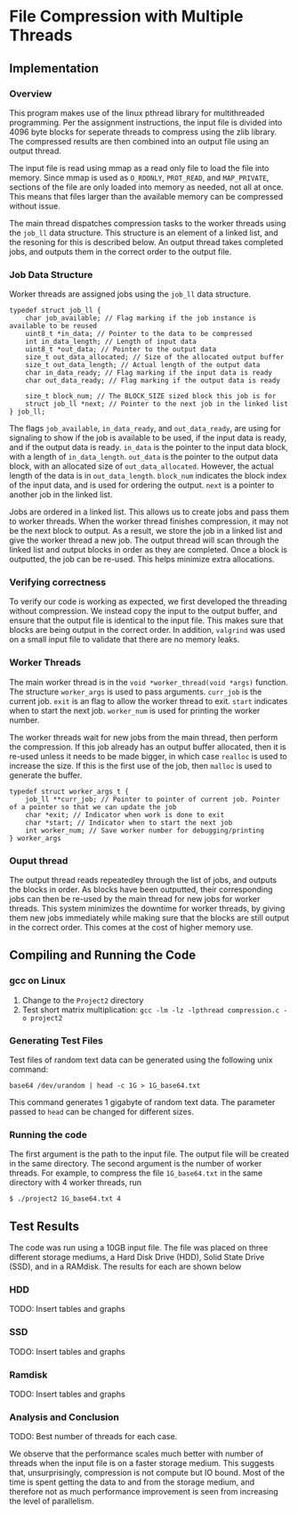 # File Compression with Multiple Threads

## Implementation

### Overview
This program makes use of the linux pthread library for multithreaded programming. Per the assignment instructions, the input file is divided into 4096 byte blocks for seperate threads to compress using the zlib library. The compressed results are then combined into an output file using an output thread.

The input file is read using mmap as a read only file to load the file into memory. Since mmap is used as `O_RDONLY`, `PROT_READ`, and `MAP_PRIVATE`, sections of the file are only loaded into memory as needed, not all at once. This means that files larger than the available memory can be compressed without issue.

The main thread dispatches compression tasks to the worker threads using the `job_ll` data structure. This structure is an element of a linked list, and the resoning for this is described below. An output thread takes completed jobs, and outputs them in the correct order to the output file.

### Job Data Structure
Worker threads are assigned jobs using the `job_ll` data structure.

```
typedef struct job_ll {
    char job_available; // Flag marking if the job instance is available to be reused
    uint8_t *in_data; // Pointer to the data to be compressed
    int in_data_length; // Length of input data
    uint8_t *out_data; // Pointer to the output data
    size_t out_data_allocated; // Size of the allocated output buffer
    size_t out_data_length; // Actual length of the output data
    char in_data_ready; // Flag marking if the input data is ready
    char out_data_ready; // Flag marking if the output data is ready

    size_t block_num; // The BLOCK_SIZE sized block this job is for
    struct job_ll *next; // Pointer to the next job in the linked list
} job_ll;
```
The flags `job_available`, `in_data_ready`, and `out_data_ready`, are using for signaling to show if the job is available to be used, if the input data is ready, and if the output data is ready. `in_data` is the pointer to the input data block, with a length of `in_data_length`. `out_data` is the pointer to the output data block, with an allocated size of `out_data_allocated`. However, the actual length of the data is in `out_data_length`. `block_num` indicates the block index of the input data, and is used for ordering the output. `next` is a pointer to another job in the linked list.

Jobs are ordered in a linked list. This allows us to create jobs and pass them to worker threads. When the worker thread finishes compression, it may not be the next block to output. As a result, we store the job in a linked list and give the worker thread a new job. The output thread will scan through the linked list and output blocks in order as they are completed. Once a block is outputted, the job can be re-used. This helps minimize extra allocations.

### Verifying correctness
To verify our code is working as expected, we first developed the threading without compression. We instead copy the input to the output buffer, and ensure that the output file is identical to the input file. This makes sure that blocks are being output in the correct order. In addition, `valgrind` was used on a small input file to validate that there are no memory leaks. 

### Worker Threads
The main worker thread is in the `void *worker_thread(void *args)` function. The structure `worker_args` is used to pass arguments. `curr_job` is the current job. `exit` is an flag to allow the worker thread to exit. `start` indicates when to start the next job. `worker_num` is used for printing the worker number.

The worker threads wait for new jobs from the main thread, then perform the compression. If this job already has an output buffer allocated, then it is re-used unless it needs to be made bigger, in which case `realloc` is used to increase the size. If this is the first use of the job, then `malloc` is used to generate the buffer.

```
typedef struct worker_args_t {
    job_ll **curr_job; // Pointer to pointer of current job. Pointer of a pointer so that we can update the job
    char *exit; // Indicator when work is done to exit
    char *start; // Indicator when to start the next job
    int worker_num; // Save worker number for debugging/printing
} worker_args
```

### Ouput thread
The output thread reads repeatedley through the list of jobs, and outputs the blocks in order. As blocks have been outputted, their corresponding jobs can then be re-used by the main thread for new jobs for worker threads. This system minimizes the downtime for worker threads, by giving them new jobs immediately while making sure that the blocks are still output in the correct order. This comes at the cost of higher memory use.

## Compiling and Running the Code

### gcc on Linux
1. Change to the `Project2` directory
2. Test short matrix multiplication: `gcc -lm -lz -lpthread compression.c -o project2`

### Generating Test Files
Test files of random text data can be generated using the following unix command:

`base64 /dev/urandom | head -c 1G > 1G_base64.txt`

This command generates 1 gigabyte of random text data. The parameter passed to `head` can be changed for different sizes.

### Running the code
The first argument is the path to the input file. The output file will be created in the same directory. The second argument is the number of worker threads. For example, to compress the file `1G_base64.txt` in the same directory with 4 worker threads, run

```
$ ./project2 1G_base64.txt 4
```

## Test Results
The code was run using a 10GB input file. The file was placed on three different storage mediums, a Hard Disk Drive (HDD), Solid State Drive (SSD), and in a RAMdisk. The results for each are shown below

### HDD
TODO: Insert tables and graphs

### SSD
TODO: Insert tables and graphs

### Ramdisk
TODO: Insert tables and graphs

### Analysis and Conclusion
TODO: Best number of threads for each case.

We observe that the performance scales much better with number of threads when the input file is on a faster storage medium. This suggests that, unsurprisingly, compression is not compute but IO bound. Most of the time is spent getting the data to and from the storage medium, and therefore not as much performance improvement is seen from increasing the level of parallelism.